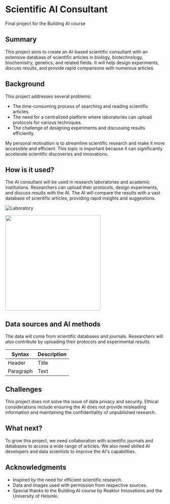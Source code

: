# Scientific AI Consultant

Final project for the Building AI course

## Summary

This project aims to create an AI-based scientific consultant with an extensive database of scientific articles in biology, biotechnology, biochemistry, genetics, and related fields. It will help design experiments, discuss results, and provide rapid comparisons with numerous articles.

## Background

This project addresses several problems:
* The time-consuming process of searching and reading scientific articles.
* The need for a centralized platform where laboratories can upload protocols for various techniques.
* The challenge of designing experiments and discussing results efficiently.

My personal motivation is to streamline scientific research and make it more accessible and efficient. This topic is important because it can significantly accelerate scientific discoveries and innovations.

## How is it used?

The AI consultant will be used in research laboratories and academic institutions. Researchers can upload their protocols, design experiments, and discuss results with the AI. The AI will compare the results with a vast database of scientific articles, providing rapid insights and suggestions.

![Laboratory](https://deepdreamgenerator.com/storage/fast_queue/temp_images/0f0dfb6ab22172124f82d3f50f5320b88f963211.jpg)

<img src="(https://deepdreamgenerator.com/storage/fast_queue/temp_images/0f0dfb6ab22172124f82d3f50f5320b88f963211.jpg)" width="300">


## Data sources and AI methods

The data will come from scientific databases and journals. Researchers will also contribute by uploading their protocols and experimental results.

| Syntax      | Description |
| ----------- | ----------- |
| Header      | Title       |
| Paragraph   | Text        |

## Challenges

This project does not solve the issue of data privacy and security. Ethical considerations include ensuring the AI does not provide misleading information and maintaining the confidentiality of unpublished research.

## What next?

To grow this project, we need collaboration with scientific journals and databases to access a wide range of articles. We also need skilled AI developers and data scientists to improve the AI's capabilities.

## Acknowledgments

* Inspired by the need for efficient scientific research.
* Data and images used with permission from respective sources.
* Special thanks to the Building AI course by Reaktor Innovations and the University of Helsinki.

